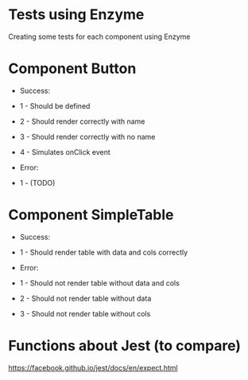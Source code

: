 # Tests using Enzyme

Creating some tests for each component using Enzyme

# Component Button
- Success:
- 1 - Should be defined
- 2 - Should render correctly with name
- 3 - Should render correctly with no name
- 4 - Simulates onClick event

- Error:
- 1 - (TODO)


# Component SimpleTable
- Success:
- 1 - Should render table with data and cols correctly

- Error:
- 1 - Should not render table without data and cols
- 2 - Should not render table without data
- 3 - Should not render table without cols


# Functions about Jest (to compare)
https://facebook.github.io/jest/docs/en/expect.html
